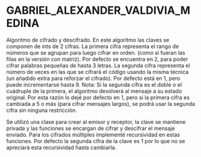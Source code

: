 # GABRIEL_ALEXANDER_VALDIVIA_MEDINA
Algoritmo de cifrado y descifrado.
En este algoritmo las claves se componen de ints de 2 cifras.
La primera cifra representa el rango de números que se agrupan para luego cifrar en orden. (como si fueran las filas en la versión con matriz). Por defecto se encuentra en 2, para poder cifrar palabras pequeñas de hasta 3 letras.
La segunda cifra representa el número de veces en las que se cifrará el código usando la misma técnica (un añadido extra para reforzar el cifrado). Por defecto está en 1, pero puede incrementarse hasta 9. 
Nota: Si la segunda cifra es el doble o el cuádruple de la primera, el algoritmo devolverá al mensaje a su estado original. Por esta razón lo dejé por defecto en 1, pero si la primera cifra es cambiada a 5 o más (para cifrar mensajes largos), se podrá usar la segunda cifra sin ninguna restricción.

Se utilizó una clase para crear al emisor y receptor, la clave se mantiene privada y las funciones se encargan de cifrar y descifrar el mensaje enviado. Para los cifrados múltiples implementé recursividad en estas funciones. Por defecto la segunda cifra de la clave es 1 por lo que no se apreciará esta recursividad hasta cambiarla.

